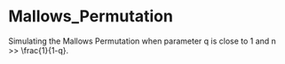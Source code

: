 # Mallows_Permutation
Simulating the Mallows Permutation when parameter q is close to 1 and n >> \frac{1}{1-q}.
